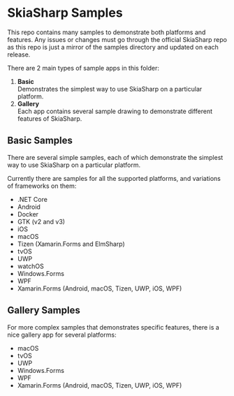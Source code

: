 # SkiaSharp Samples

This repo contains many samples to demonstrate both platforms and features. Any issues or changes must go through the official SkiaSharp repo as this repo is just a mirror of the samples directory and updated on each release.

There are 2 main types of sample apps in this folder:

 1. **Basic**  
    Demonstrates the simplest way to use SkiaSharp on a particular platform.
 1. **Gallery**  
    Each app contains several sample drawing to demonstrate different features
    of SkiaSharp.

## Basic Samples

There are several simple samples, each of which demonstrate the simplest way to use SkiaSharp on a particular platform.

Currently there are samples for all the supported platforms, and variations of frameworks on them:

 - .NET Core
 - Android
 - Docker
 - GTK (v2 and v3)
 - iOS
 - macOS
 - Tizen (Xamarin.Forms and ElmSharp)
 - tvOS
 - UWP
 - watchOS
 - Windows.Forms
 - WPF
 - Xamarin.Forms (Android, macOS, Tizen, UWP, iOS, WPF)

## Gallery Samples

For more complex samples that demonstrates specific features, there is a nice gallery app for several platforms:

 - macOS
 - tvOS
 - UWP
 - Windows.Forms
 - WPF
 - Xamarin.Forms (Android, macOS, Tizen, UWP, iOS, WPF)
